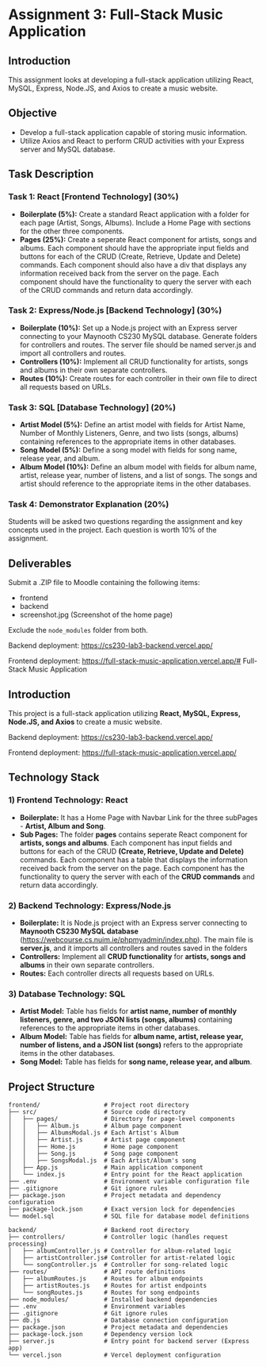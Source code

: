 # Assignment 3: Full-Stack Music Application

## Introduction

This assignment looks at developing a full-stack application utilizing React, MySQL, Express, Node.JS, and Axios to create a music website.

## Objective

- Develop a full-stack application capable of storing music information.
- Utilize Axios and React to perform CRUD activities with your Express server and MySQL database.

## Task Description

### Task 1: React [Frontend Technology] (30%)

- **Boilerplate (5%):** Create a standard React application with a folder for each page (Artist, Songs, Albums). Include a Home Page with sections for the other three components.
- **Pages (25%):** Create a seperate React component for artists, songs and albums. Each component should have the appropriate input fields and buttons for each of the CRUD (Create, Retrieve, Update and Delete) commands. Each component should also have a div that displays any information received back from the server on the page. Each component should have the functionality to query the server with each of the CRUD commands and return data accordingly.

### Task 2: Express/Node.js [Backend Technology] (30%)

- **Boilerplate (10%):** Set up a Node.js project with an Express server connecting to your Maynooth CS230 MySQL database. Generate folders for controllers and routes. The server file should be named server.js and import all controllers and routes.
- **Controllers (10%):** Implement all CRUD functionality for artists, songs and albums in their own separate controllers.
- **Routes (10%):** Create routes for each controller in their own file to direct all requests based on URLs.

### Task 3: SQL [Database Technology] (20%)

- **Artist Model (5%):** Define an artist model with fields for Artist Name, Number of Monthly Listeners, Genre, and two lists (songs, albums) containing references to the appropriate items in other databases.
- **Song Model (5%):** Define a song model with fields for song name, release year, and album.
- **Album Model (10%):** Define an album model with fields for album name, artist, release year, number of listens, and a list of songs. The songs and artist should reference to the appropriate items in the other databases.

### Task 4: Demonstrator Explanation (20%)

Students will be asked two questions regarding the assignment and key concepts used in the project. Each question is worth 10% of the assignment.

## Deliverables

Submit a .ZIP file to Moodle containing the following items:

- frontend
- backend
- screenshot.jpg (Screenshot of the home page)

Exclude the `node_modules` folder from both.

Backend deployment:
https://cs230-lab3-backend.vercel.app/

Frontend deployment:
https://full-stack-music-application.vercel.app/# Full-Stack Music Application

## Introduction

This project is a full-stack application utilizing **React, MySQL, Express, Node.JS, and Axios** to create a music website.

Backend deployment:
https://cs230-lab3-backend.vercel.app/

Frontend deployment:
https://full-stack-music-application.vercel.app/

## Technology Stack

### 1) Frontend Technology: React 

- **Boilerplate:** It has a Home Page with Navbar Link for the three subPages - **Artist, Album and Song**.
- **Sub Pages:** The folder **pages** contains seperate React component for **artists, songs and albums**. Each component has  input fields and buttons for each of the CRUD **(Create, Retrieve, Update and Delete)** commands. Each component has a table that displays the information received back from the server on the page. Each component has the functionality to query the server with each of the **CRUD commands** and return data accordingly.

### 2) Backend Technology: Express/Node.js 

- **Boilerplate:** It is Node.js project with an Express server connecting to **Maynooth CS230 MySQL database** (https://webcourse.cs.nuim.ie/phpmyadmin/index.php). The main file is **server.js**, and it imports all controllers and routes saved in the folders
- **Controllers:** Implement all **CRUD functionality** for **artists, songs and albums** in their own separate controllers.
- **Routes:** Each controller directs all requests based on URLs.

### 3) Database Technology: SQL

- **Artist Model:** Table has fields for **artist name, number of monthly listeners, genre, and two JSON lists (songs, albums)** containing references to the appropriate items in other databases.
- **Album Model:** Table has fields for **album name, artist, release year, number of listens, and a JSON list (songs)** refers to the appropriate items in the other databases.
- **Song Model:** Table has fields for **song name, release year, and album**.

## Project Structure

```
frontend/                  # Project root directory
├── src/                   # Source code directory
│   ├── pages/             # Directory for page-level components
│   │   ├── Album.js       # Album page component
│   │   ├── AlbumsModal.js # Each Artist's Album
│   │   ├── Artist.js      # Artist page component
│   │   ├── Home.js        # Home page component
│   │   ├── Song.js        # Song page component
│   │   ├── SongsModal.js  # Each Artist/Album's song
│   ├── App.js             # Main application component
│   └── index.js           # Entry point for the React application
├── .env                   # Environment variable configuration file
├── .gitignore             # Git ignore rules
├── package.json           # Project metadata and dependency configuration
├── package-lock.json      # Exact version lock for dependencies
└── model.sql              # SQL file for database model definitions
```

```
backend/                   # Backend root directory
├── controllers/           # Controller logic (handles request processing)
│   ├── albumController.js # Controller for album-related logic
│   ├── artistController.js# Controller for artist-related logic
│   └── songController.js  # Controller for song-related logic
├── routes/                # API route definitions
│   ├── albumRoutes.js     # Routes for album endpoints
│   ├── artistRoutes.js    # Routes for artist endpoints
│   └── songRoutes.js      # Routes for song endpoints
├── node_modules/          # Installed backend dependencies
├── .env                   # Environment variables
├── .gitignore             # Git ignore rules
├── db.js                  # Database connection configuration
├── package.json           # Project metadata and dependencies
├── package-lock.json      # Dependency version lock
├── server.js              # Entry point for backend server (Express app)
└── vercel.json            # Vercel deployment configuration
```